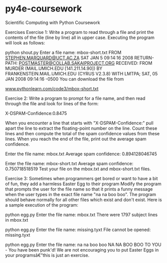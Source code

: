 # py4e-coursework
Scientific Computing with Python Coursework

Exercises
Exercise 1: Write a program to read through a file and print the contents of the file (line by line) all in upper case. Executing the program will look as follows:

python shout.py
Enter a file name: mbox-short.txt
FROM STEPHEN.MARQUARD@UCT.AC.ZA SAT JAN  5 09:14:16 2008
RETURN-PATH: <POSTMASTER@COLLAB.SAKAIPROJECT.ORG>
RECEIVED: FROM MURDER (MAIL.UMICH.EDU [141.211.14.90])
     BY FRANKENSTEIN.MAIL.UMICH.EDU (CYRUS V2.3.8) WITH LMTPA;
     SAT, 05 JAN 2008 09:14:16 -0500
You can download the file from

www.pythonlearn.com/code3/mbox-short.txt

Exercise 2: Write a program to prompt for a file name, and then read through the file and look for lines of the form:

X-DSPAM-Confidence:0.8475

When you encounter a line that starts with "X-DSPAM-Confidence:" pull apart the line to extract the floating-point number on the line. Count these lines and then compute the total of the spam confidence values from these lines. When you reach the end of the file, print out the average spam confidence.

Enter the file name: mbox.txt
Average spam confidence: 0.894128046745

Enter the file name: mbox-short.txt
Average spam confidence: 0.750718518519
Test your file on the mbox.txt and mbox-short.txt files.

Exercise 3: Sometimes when programmers get bored or want to have a bit of fun, they add a harmless Easter Egg to their program Modify the program that prompts the user for the file name so that it prints a funny message when the user types in the exact file name "na na boo boo". The program should behave normally for all other files which exist and don't exist. Here is a sample execution of the program:

python egg.py
Enter the file name: mbox.txt
There were 1797 subject lines in mbox.txt

python egg.py
Enter the file name: missing.tyxt
File cannot be opened: missing.tyxt

python egg.py
Enter the file name: na na boo boo
NA NA BOO BOO TO YOU - You have been punk'd!
We are not encouraging you to put Easter Eggs in your programsâ€”this is just an exercise.